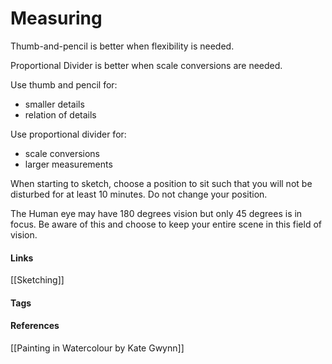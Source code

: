 # Measuring

Thumb-and-pencil is better when flexibility is needed.

Proportional Divider is better when scale conversions are needed.

Use thumb and pencil for:
- smaller details
- relation of details

Use proportional divider for:
- scale conversions
- larger measurements 

When starting to sketch, choose a position to sit such that you will not be disturbed for at least 10 minutes. Do not change your position.

The Human eye may have 180 degrees vision but only 45 degrees is in focus. Be aware of this and choose to keep your entire scene in this field of vision.


#### Links
[[Sketching]]

#### Tags

#### References
[[Painting in Watercolour by Kate Gwynn]]